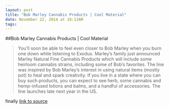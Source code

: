 ```yaml
---
layout: post
title: "Bob Marley Cannabis Products | Cool Material"
date: November 22, 2014 at 10:12AM
tags: 
---
```

##Bob Marley Cannabis Products | Cool Material
> You’ll soon be able to feel even closer to Bob Marley when you burn one down while listening to Exodus. Marley’s family just announced Marley Natural Fine Cannabis Products which will include some heirloom cannabis strains, including some of Bob’s favorites. The line was inspired by Bob Marley’s interest in using natural items (mostly pot) to heal and spark creativity. If you live in a state where you can buy such products, you can expect to see herb, some cannabis and hemp-infused lotions and balms, and a handful of accessories. The line launches late next year in the US.

finally
[link to source](http://ift.tt/1qMuOF7) 
